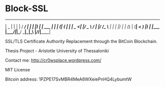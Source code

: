 # Block-SSL

____  _            _           _____ _____ _
|  _ \| |          | |         / ____/ ____| |
| |_) | | ___   ___| | _______| (___| (___ | |
|  _ <| |/ _ \ / __| |/ /______\___ \\___ \| |
| |_) | | (_) | (__|   <       ____) |___) | |____
|____/|_|\___/ \___|_|\_\     |_____/_____/|______|


SSL/TLS Certificate Authority Replacement through the BitCoin Blockchain.

Thesis Project - Aristotle University of Thessaloniki

Contact me: http://cr0wsplace.wordpress.com/

MIT License

Bitcoin address: 1PZPE17SvMBR4MeA6WXeiePnHQ4LybumtW
